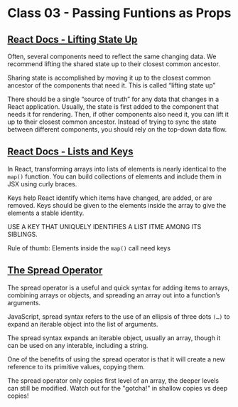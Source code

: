 # Class 03 - Passing Funtions as Props

## [React Docs - Lifting State Up](https://reactjs.org/docs/lifting-state-up.html)

Often, several components need to reflect the same changing data. We recommend lifting the shared state up to their closest common ancestor.

Sharing state is accomplished by moving it up to the closest common ancestor of the components that need it. This is called “lifting state up”

There should be a single “source of truth” for any data that changes in a React application. Usually, the state is first added to the component that needs it for rendering. Then, if other components also need it, you can lift it up to their closest common ancestor. Instead of trying to sync the state between different components, you should rely on the top-down data flow.

## [React Docs - Lists and Keys](https://reactjs.org/docs/lists-and-keys.html)

In React, transforming arrays into lists of elements is nearly identical to the `map()` function. You can build collections of elements and include them in JSX using curly braces.

Keys help React identify which items have changed, are added, or are removed. Keys should be given to the elements inside the array to give the elements a stable identity.

USE A KEY THAT UNIQUELY IDENTIFIES A LIST ITME AMONG ITS SIBLINGS.

Rule of thumb: Elements inside the `map()` call need keys

## [The Spread Operator](https://medium.com/coding-at-dawn/how-to-use-the-spread-operator-in-javascript-b9e4a8b06fab)

The spread operator is a useful and quick syntax for adding items to arrays, combining arrays or objects, and spreading an array out into a function’s arguments.

JavaScript, spread syntax refers to the use of an ellipsis of three dots `(…)` to expand an iterable object into the list of arguments.

The spread syntax expands an iterable object, usually an array, though it can be used on any interable, including a string.

One of the benefits of using the spread operator is that it will create a new reference to its primitive values, copying them.

The spread operator only copies first level of an array, the deeper levels can still be modified. Watch out for the "gotcha!" in shallow copies vs deep copies!
